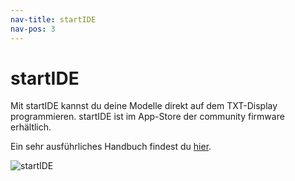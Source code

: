 ```yaml
---
nav-title: startIDE
nav-pos: 3
---
```

# startIDE

Mit startIDE kannst du deine Modelle direkt auf dem TXT-Display programmieren.
startIDE ist im App-Store der community firmware erhältlich.

Ein sehr ausführliches Handbuch findest du [hier](https://github.com/PeterDHabermehl/startIDE/raw/master/ddoc/Manual_160_de.pdf).


![startIDE](https://github.com/PeterDHabermehl/startIDE/raw/master/ddoc/screenshots/startIDE01.png)
